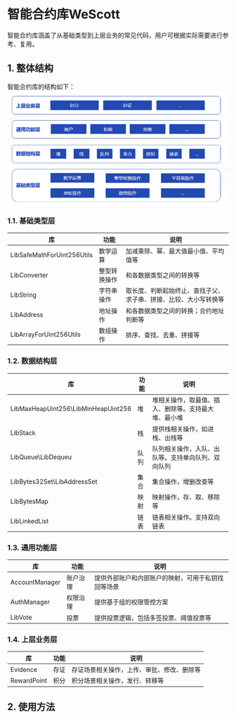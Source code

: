 # 智能合约库WeScott

智能合约库涵盖了从基础类型到上层业务的常见代码，用户可根据实际需要进行参考、复用。

## 1. 整体结构
智能合约库的结构如下：
![](./picture/wescott.png)

### 1.1. 基础类型层

| 库 | 功能 | 说明 |
| --- | --- | --- |
|LibSafeMathForUint256Utils|数学运算|加减乘除、幂、最大值最小值、平均值等|
|LibConverter|整型转换操作|和各数据类型之间的转换等|
|LibString|字符串操作|取长度、判断起始终止、查找子父、求子串、拼接、比较、大小写转换等|
|LibAddress|地址操作|和各数据类型之间的转换；合约地址判断等|
|LibArrayForUint256Utils|数组操作|排序、查找、去重、拼接等|

### 1.2. 数据结构层

| 库 | 功能 | 说明 |
| --- | --- | --- |
|LibMaxHeapUint256\LibMinHeapUint256|堆|堆相关操作，取最值、插入、删除等。支持最大堆、最小堆|
|LibStack|栈|提供栈相关操作，如进栈、出栈等|
|LibQueue\LibDequeu|队列|队列相关操作，入队、出队等。支持单向队列、双向队列|
|LibBytes32Set\LibAddressSet|集合|集合操作，增删改查等|
|LibBytesMap|映射|映射操作，存、取、移除等|
|LibLinkedList|链表|链表相关操作。支持双向链表|

### 1.3. 通用功能层
| 库 | 功能 | 说明 |
| --- | --- | --- |
|AccountManager|账户治理|提供外部账户和内部账户的映射，可用于私钥找回等场景|
|AuthManager|权限治理|提供基于组的权限管控方案|
|LibVote|投票|提供投票逻辑，包括多签投票、阈值投票等|

### 1.4. 上层业务层

| 库 | 功能 | 说明 |
| --- | --- | --- |
|Evidence|存证|存证场景相关操作，上传、审批、修改、删除等|
|RewardPoint|积分|积分场景相关操作，发行、转移等|

## 2. 使用方法


